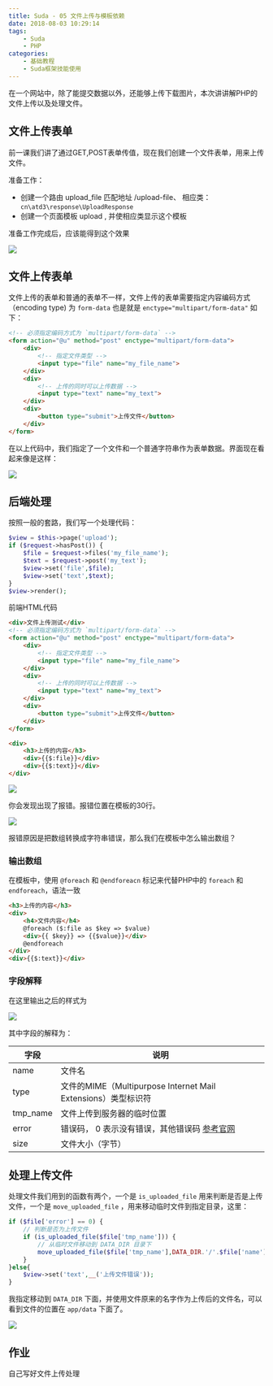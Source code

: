 ```yaml
---
title: Suda - 05 文件上传与模板依赖
date: 2018-08-03 10:29:14
tags:
    - Suda
    - PHP
categories:
    - 基础教程
    - Suda框架技能使用
---
```


在一个网站中，除了能提交数据以外，还能够上传下载图片，本次讲讲解PHP的文件上传以及处理文件。

<!-- more -->

## 文件上传表单

前一课我们讲了通过GET,POST表单传值，现在我们创建一个文件表单，用来上传文件。

准备工作：
- 创建一个路由 upload_file 匹配地址 /upload-file、 相应类：`cn\atd3\response\UploadResponse`
- 创建一个页面模板  upload , 并使相应类显示这个模板

准备工作完成后，应该能得到这个效果

![](suda-file-upload/1.png)


## 文件上传表单

文件上传的表单和普通的表单不一样，文件上传的表单需要指定内容编码方式（encoding type)  为 `form-data` 
也是就是 `enctype="multipart/form-data"` 如下：

```html
<!-- 必须指定编码方式为 `multipart/form-data` -->
<form action="@u" method="post" enctype="multipart/form-data">
    <div>
        <!-- 指定文件类型 -->
        <input type="file" name="my_file_name">
    </div>
    <div>
        <!-- 上传的同时可以上传数据 -->
        <input type="text" name="my_text">
    </div>
    <div>
        <button type="submit">上传文件</button>
    </div>
</form>
```

在以上代码中，我们指定了一个文件和一个普通字符串作为表单数据。界面现在看起来像是这样：

![](suda-file-upload/2.png)

## 后端处理

按照一般的套路，我们写一个处理代码：

```php
$view = $this->page('upload'); 
if ($request->hasPost()) {
    $file = $request->files('my_file_name');
    $text = $request->post('my_text');
    $view->set('file',$file);
    $view->set('text',$text);
}
$view->render(); 
```

前端HTML代码

```html
<div>文件上传测试</div>
<!-- 必须指定编码方式为 `multipart/form-data` -->
<form action="@u" method="post" enctype="multipart/form-data">
    <div>
        <!-- 指定文件类型 -->
        <input type="file" name="my_file_name">
    </div>
    <div>
        <!-- 上传的同时可以上传数据 -->
        <input type="text" name="my_text">
    </div>
    <div>
        <button type="submit">上传文件</button>
    </div>
</form>

<div>
    <h3>上传的内容</h3>
    <div>{{$:file}}</div>
    <div>{{$:text}}</div>
</div>
```
![](suda-file-upload/3.png)

你会发现出现了报错。报错位置在模板的30行。

![](suda-file-upload/4.png)

报错原因是把数组转换成字符串错误，那么我们在模板中怎么输出数组？


### 输出数组

在模板中，使用 `@foreach` 和 `@endforeacn` 标记来代替PHP中的 `foreach` 和 `endforeach`，语法一致

```html
<h3>上传的内容</h3>
<div>
    <h4>文件内容</h4>
    @foreach ($:file as $key => $value)
    <div>{{ $key}} => {{$value}}</div>
    @endforeach
</div>
<div>{{$:text}}</div>
```

### 字段解释 

在这里输出之后的样式为

![](suda-file-upload/5.png)

其中字段的解释为：

| 字段  | 说明 |
|-------|------|
| name  | 文件名 |
| type | 文件的MIME（Multipurpose Internet Mail Extensions）类型标识符 |
| tmp_name | 文件上传到服务器的临时位置 |
| error | 错误码， 0 表示没有错误，其他错误码 [参考官网](http://www.php.net/manual/zh/features.file-upload.errors.php) |  
| size | 文件大小（字节）|

## 处理上传文件

处理文件我们用到的函数有两个，一个是 `is_uploaded_file` 用来判断是否是上传文件，一个是 `move_uploaded_file` ，用来移动临时文件到指定目录，这里：

```php
if ($file['error'] == 0) {
    // 判断是否为上传文件
    if (is_uploaded_file($file['tmp_name'])) {
        // 从临时文件移动到 DATA_DIR 目录下
        move_uploaded_file($file['tmp_name'],DATA_DIR.'/'.$file['name']);
    }
}else{
    $view->set('text',__('上传文件错误'));
}
```

我指定移动到 `DATA_DIR` 下面，并使用文件原来的名字作为上传后的文件名，可以看到文件的位置在 `app/data` 下面了。

![](suda-file-upload/6.png)

## 作业

自己写好文件上传处理